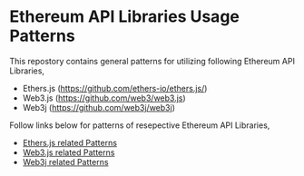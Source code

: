 # Ethereum API Libraries Usage Patterns
This repostory contains general patterns for utilizing following Ethereum API Libraries,
- Ethers.js (https://github.com/ethers-io/ethers.js/) 
- Web3.js (https://github.com/web3/web3.js)
- Web3j (https://github.com/web3j/web3j)

Follow links below for patterns of resepective Ethereum API Libraries,
- [Ethers.js related Patterns](./ethers.js)
- [Web3.js related Patterns](./web3.js)
- [Web3j related Patterns](./web3j)
